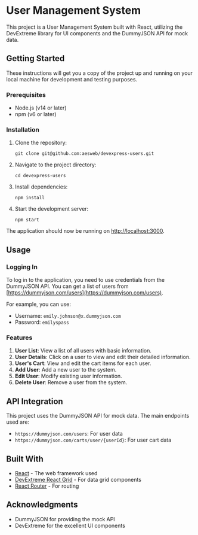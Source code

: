 # User Management System

This project is a User Management System built with React, utilizing the DevExtreme library for UI components and the DummyJSON API for mock data.

## Getting Started

These instructions will get you a copy of the project up and running on your local machine for development and testing purposes.

### Prerequisites

- Node.js (v14 or later)
- npm (v6 or later)

### Installation

1. Clone the repository:

   ```
   git clone git@github.com:aesweb/devexpress-users.git
   ```

2. Navigate to the project directory:

   ```
   cd devexpress-users
   ```

3. Install dependencies:

   ```
   npm install
   ```

4. Start the development server:
   ```
   npm start
   ```

The application should now be running on [http://localhost:3000](http://localhost:3000).

## Usage

### Logging In

To log in to the application, you need to use credentials from the DummyJSON API. You can get a list of users from [https://dummyjson.com/users](https://dummyjson.com/users).

For example, you can use:

- Username: `emily.johnson@x.dummyjson.com`
- Password: `emilyspass`

### Features

1. **User List**: View a list of all users with basic information.
2. **User Details**: Click on a user to view and edit their detailed information.
3. **User's Cart**: View and edit the cart items for each user.
4. **Add User**: Add a new user to the system.
5. **Edit User**: Modify existing user information.
6. **Delete User**: Remove a user from the system.

## API Integration

This project uses the DummyJSON API for mock data. The main endpoints used are:

- `https://dummyjson.com/users`: For user data
- `https://dummyjson.com/carts/user/{userId}`: For user cart data

## Built With

- [React](https://reactjs.org/) - The web framework used
- [DevExtreme React Grid](https://js.devexpress.com/Documentation/Guide/UI_Components/DataGrid/Getting_Started_with_DataGrid/) - For data grid components
- [React Router](https://reactrouter.com/) - For routing

## Acknowledgments

- DummyJSON for providing the mock API
- DevExtreme for the excellent UI components
